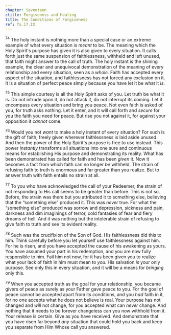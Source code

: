 ```yaml
---
chapter: Seventeen
ctitle: Forgiveness and Healing
title: The Conditions of Forgiveness
ref: Tx.17.IX
---
```


<sup>74</sup> The holy instant is nothing more than a special case or an extreme
example of what every situation is *meant* to be. The meaning which the
Holy Spirit's purpose has given it is also given to every situation. It
calls forth just the same suspension of faithlessness, withheld and left
unused, that faith might answer to the call of truth. The holy instant
is the shining example, the clear and unequivocal demonstration of the
meaning of every relationship and every situation, seen as a *whole*.
Faith has accepted every aspect of the situation, and faithlessness has
not forced any exclusion on it. It is a situation of perfect peace
simply because you have let it be what it *is*.

<sup>75</sup> This simple courtesy is all the Holy Spirit asks of you. Let truth be
what it is. Do not intrude upon it, do not attack it, do not interrupt
its coming. Let it encompass every situation and bring you peace. Not
even faith is asked of you, for truth asks nothing. Let it enter, and it
will call forth and *secure* for you the faith you need for peace. But
rise you not against it, for against your opposition it *cannot* come.

<sup>76</sup> Would you not *want* to make a holy instant of every situation? For
such is the gift of faith, freely given wherever faithlessness is laid
aside unused. And then the power of the Holy Spirit's purpose is free to
use instead. This power *instantly* transforms all situations into one
sure and continuous means for establishing His purpose and demonstrating
its reality. What has been demonstrated has called for faith and has
been *given* it. Now it becomes a fact from which faith can no longer
*be* withheld. The strain of refusing faith to truth is enormous and far
greater than you realize. But to answer truth with faith entails no
strain at all.

<sup>77</sup> To you who have acknowledged the call of your Redeemer, the strain of
not responding to His call seems to be greater than before. This is not
so. Before, the strain was there but you attributed it to something
else, believing that the “something else” produced it. This was *never*
true. For what the “something else” produced was sorrow and depression,
sickness and pain, darkness and dim imaginings of terror, cold fantasies
of fear and fiery dreams of hell. And it was nothing but the intolerable
strain of refusing to give faith to truth and see its evident reality.

<sup>78</sup> Such was the crucifixion of the Son of God. His faithlessness did
this to him. Think carefully before you let yourself use faithlessness
against him. For he is risen, and you have accepted the cause of his
awakening as yours. You have assumed your part in his redemption, and
you are now fully responsible to him. Fail him not now, for it has been
given you to realize what your lack of faith in him must mean to *you*.
His salvation *is* your only purpose. See only this in every situation,
and it will be a means for *bringing* only this.

<sup>79</sup> When you accepted truth as the goal for your relationship, you became
givers of peace as surely as your Father gave peace to you. For the goal
of peace cannot be accepted apart from its conditions, and you *had*
faith in it, for no one accepts what he does not believe is real. Your
purpose has not changed and *will* not change, for you accepted what can
*never* change. And nothing that it needs to be forever changeless can
you now withhold from it. Your release is certain. Give as you have
received. And demonstrate that you have risen far beyond *any* situation
that could hold you back and keep you separate from Him Whose call you
answered.


